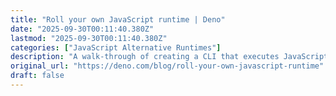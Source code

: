 ```yaml
---
title: "Roll your own JavaScript runtime | Deno"
date: "2025-09-30T00:11:40.380Z"
lastmod: "2025-09-30T00:11:40.380Z"
categories: ["JavaScript Alternative Runtimes"]
description: "A walk-through of creating a CLI that executes JavaScript files."
original_url: "https://deno.com/blog/roll-your-own-javascript-runtime"
draft: false
---
```

